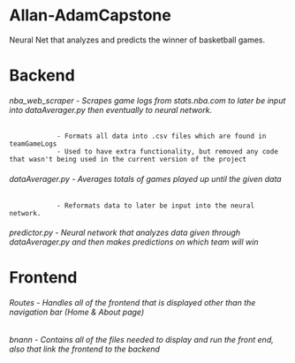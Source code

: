 # Allan-AdamCapstone
Neural Net that analyzes and predicts the winner of basketball games.

# Backend
###### nba_web_scraper - Scrapes game logs from stats.nba.com to later be input into dataAverager.py then eventually to neural network.
                - Formats all data into .csv files which are found in teamGameLogs
                - Used to have extra functionality, but removed any code that wasn't being used in the current version of the project
###### dataAverager.py - Averages totals of games played up until the given data
                - Reformats data to later be input into the neural network.
###### predictor.py    - Neural network that analyzes data given through dataAverager.py and then makes predictions on which team will win

# Frontend
###### Routes          - Handles all of the frontend that is displayed other than the navigation bar (Home & About page)
###### bnann           - Contains all of the files needed to display and run the front end, also that link the frontend to the backend
